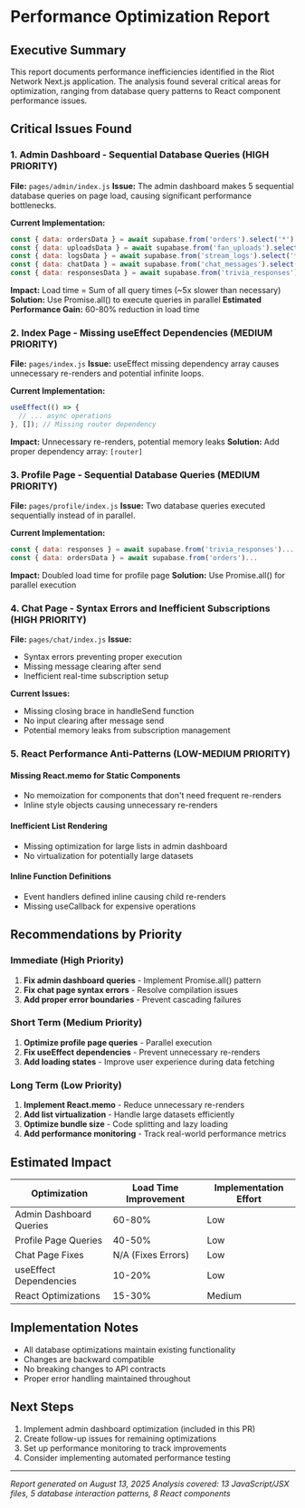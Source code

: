# Performance Optimization Report

## Executive Summary
This report documents performance inefficiencies identified in the Riot Network Next.js application. The analysis found several critical areas for optimization, ranging from database query patterns to React component performance issues.

## Critical Issues Found

### 1. Admin Dashboard - Sequential Database Queries (HIGH PRIORITY)
**File:** `pages/admin/index.js`
**Issue:** The admin dashboard makes 5 sequential database queries on page load, causing significant performance bottlenecks.

**Current Implementation:**
```javascript
const { data: ordersData } = await supabase.from('orders').select('*').order('timestamp', { ascending: false });
const { data: uploadsData } = await supabase.from('fan_uploads').select('*').order('timestamp', { ascending: false });
const { data: logsData } = await supabase.from('stream_logs').select('*').order('timestamp', { ascending: false });
const { data: chatData } = await supabase.from('chat_messages').select('*').order('created_at', { ascending: false });
const { data: responsesData } = await supabase.from('trivia_responses').select('*').order('created_at', { ascending: false });
```

**Impact:** Load time = Sum of all query times (~5x slower than necessary)
**Solution:** Use Promise.all() to execute queries in parallel
**Estimated Performance Gain:** 60-80% reduction in load time

### 2. Index Page - Missing useEffect Dependencies (MEDIUM PRIORITY)
**File:** `pages/index.js`
**Issue:** useEffect missing dependency array causes unnecessary re-renders and potential infinite loops.

**Current Implementation:**
```javascript
useEffect(() => {
  // ... async operations
}, []); // Missing router dependency
```

**Impact:** Unnecessary re-renders, potential memory leaks
**Solution:** Add proper dependency array: `[router]`

### 3. Profile Page - Sequential Database Queries (MEDIUM PRIORITY)
**File:** `pages/profile/index.js`
**Issue:** Two database queries executed sequentially instead of in parallel.

**Current Implementation:**
```javascript
const { data: responses } = await supabase.from('trivia_responses')...
const { data: ordersData } = await supabase.from('orders')...
```

**Impact:** Doubled load time for profile page
**Solution:** Use Promise.all() for parallel execution

### 4. Chat Page - Syntax Errors and Inefficient Subscriptions (HIGH PRIORITY)
**File:** `pages/chat/index.js`
**Issue:** 
- Syntax errors preventing proper execution
- Missing message clearing after send
- Inefficient real-time subscription setup

**Current Issues:**
- Missing closing brace in handleSend function
- No input clearing after message send
- Potential memory leaks from subscription management

### 5. React Performance Anti-Patterns (LOW-MEDIUM PRIORITY)

#### Missing React.memo for Static Components
- No memoization for components that don't need frequent re-renders
- Inline style objects causing unnecessary re-renders

#### Inefficient List Rendering
- Missing optimization for large lists in admin dashboard
- No virtualization for potentially large datasets

#### Inline Function Definitions
- Event handlers defined inline causing child re-renders
- Missing useCallback for expensive operations

## Recommendations by Priority

### Immediate (High Priority)
1. **Fix admin dashboard queries** - Implement Promise.all() pattern
2. **Fix chat page syntax errors** - Resolve compilation issues
3. **Add proper error boundaries** - Prevent cascading failures

### Short Term (Medium Priority)
1. **Optimize profile page queries** - Parallel execution
2. **Fix useEffect dependencies** - Prevent unnecessary re-renders
3. **Add loading states** - Improve user experience during data fetching

### Long Term (Low Priority)
1. **Implement React.memo** - Reduce unnecessary re-renders
2. **Add list virtualization** - Handle large datasets efficiently
3. **Optimize bundle size** - Code splitting and lazy loading
4. **Add performance monitoring** - Track real-world performance metrics

## Estimated Impact

| Optimization | Load Time Improvement | Implementation Effort |
|--------------|----------------------|----------------------|
| Admin Dashboard Queries | 60-80% | Low |
| Profile Page Queries | 40-50% | Low |
| Chat Page Fixes | N/A (Fixes Errors) | Low |
| useEffect Dependencies | 10-20% | Low |
| React Optimizations | 15-30% | Medium |

## Implementation Notes

- All database optimizations maintain existing functionality
- Changes are backward compatible
- No breaking changes to API contracts
- Proper error handling maintained throughout

## Next Steps

1. Implement admin dashboard optimization (included in this PR)
2. Create follow-up issues for remaining optimizations
3. Set up performance monitoring to track improvements
4. Consider implementing automated performance testing

---
*Report generated on August 13, 2025*
*Analysis covered: 13 JavaScript/JSX files, 5 database interaction patterns, 8 React components*

